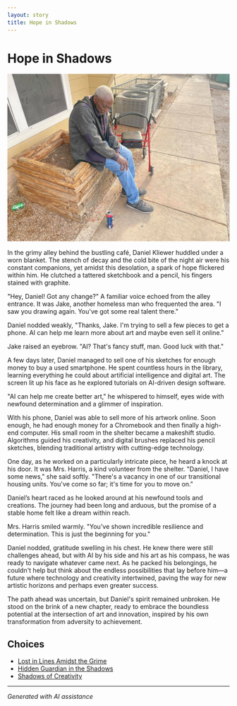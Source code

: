 ```yaml
---
layout: story
title: Hope in Shadows
---
```


# Hope in Shadows

![Hope in Shadows](/input_images/161777802_4047093135385092_472397087862373077_n.jpg)

In the grimy alley behind the bustling café, Daniel Kliewer huddled under a worn blanket. The stench of decay and the cold bite of the night air were his constant companions, yet amidst this desolation, a spark of hope flickered within him. He clutched a tattered sketchbook and a pencil, his fingers stained with graphite.

"Hey, Daniel! Got any change?" A familiar voice echoed from the alley entrance. It was Jake, another homeless man who frequented the area. "I saw you drawing again. You've got some real talent there."

Daniel nodded weakly, "Thanks, Jake. I'm trying to sell a few pieces to get a phone. AI can help me learn more about art and maybe even sell it online."

Jake raised an eyebrow. "AI? That's fancy stuff, man. Good luck with that."

A few days later, Daniel managed to sell one of his sketches for enough money to buy a used smartphone. He spent countless hours in the library, learning everything he could about artificial intelligence and digital art. The screen lit up his face as he explored tutorials on AI-driven design software.

"AI can help me create better art," he whispered to himself, eyes wide with newfound determination and a glimmer of inspiration.

With his phone, Daniel was able to sell more of his artwork online. Soon enough, he had enough money for a Chromebook and then finally a high-end computer. His small room in the shelter became a makeshift studio. Algorithms guided his creativity, and digital brushes replaced his pencil sketches, blending traditional artistry with cutting-edge technology.

One day, as he worked on a particularly intricate piece, he heard a knock at his door. It was Mrs. Harris, a kind volunteer from the shelter. "Daniel, I have some news," she said softly. "There's a vacancy in one of our transitional housing units. You've come so far; it's time for you to move on."

Daniel’s heart raced as he looked around at his newfound tools and creations. The journey had been long and arduous, but the promise of a stable home felt like a dream within reach.

Mrs. Harris smiled warmly. "You've shown incredible resilience and determination. This is just the beginning for you."

Daniel nodded, gratitude swelling in his chest. He knew there were still challenges ahead, but with AI by his side and his art as his compass, he was ready to navigate whatever came next. As he packed his belongings, he couldn't help but think about the endless possibilities that lay before him—a future where technology and creativity intertwined, paving the way for new artistic horizons and perhaps even greater success.

The path ahead was uncertain, but Daniel's spirit remained unbroken. He stood on the brink of a new chapter, ready to embrace the boundless potential at the intersection of art and innovation, inspired by his own transformation from adversity to achievement.


## Choices

* [Lost in Lines Amidst the Grime](/stories/20221013_140515)
* [Hidden Guardian in the Shadows](/stories/69941916-CF12-4AAE-8ABE-86BED96E8795)
* [Shadows of Creativity](/stories/captain)


---
*Generated with AI assistance*
